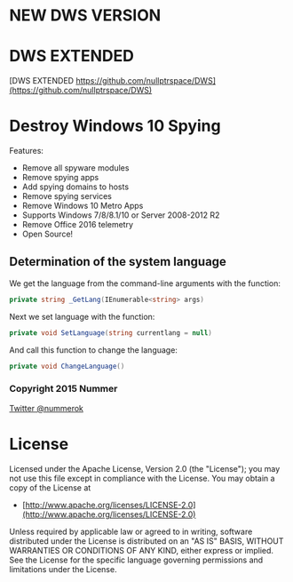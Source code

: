 # NEW DWS VERSION
# DWS EXTENDED
[DWS EXTENDED https://github.com/nullptrspace/DWS](https://github.com/nullptrspace/DWS)

# Destroy Windows 10 Spying

Features:
  - Remove all spyware modules
  - Remove spying apps
  - Add spying domains to hosts
  - Remove spying services
  - Remove Windows 10 Metro Apps
  - Supports Windows 7/8/8.1/10 or Server 2008-2012 R2
  - Remove Office 2016 telemetry
  - Open Source!

## Determination of the system language
We get the language from the command-line arguments with the function:
```c#
private string _GetLang(IEnumerable<string> args)
```
Next we set language with the function:
```c#
private void SetLanguage(string currentlang = null)
```
And call this function to change the language:
```c#
private void ChangeLanguage()
```

### Copyright 2015 Nummer

[Twitter @nummerok](https://twitter.com/nummerok)
# License
Licensed under the Apache License, Version 2.0 (the "License");
you may not use this file except in compliance with the License.
You may obtain a copy of the License at

  * [http://www.apache.org/licenses/LICENSE-2.0](http://www.apache.org/licenses/LICENSE-2.0)

Unless required by applicable law or agreed to in writing, software
distributed under the License is distributed on an "AS IS" BASIS,
WITHOUT WARRANTIES OR CONDITIONS OF ANY KIND, either express or implied.
See the License for the specific language governing permissions and
limitations under the License.
